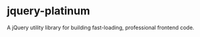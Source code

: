 jquery-platinum
===============

A jQuery utility library for building fast-loading, professional frontend code.